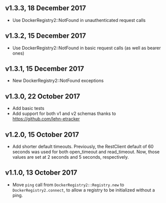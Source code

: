 ## v1.3.3, 18 December 2017

- Use DockerRegistry2::NotFound in unauthenticated request calls

## v1.3.2, 15 December 2017

- Use DockerRegistry2::NotFound in basic request calls (as well as bearer ones)

## v1.3.1, 15 December 2017

- New DockerRegistry2::NotFound exceptions

## v1.3.0, 22 October 2017

- Add basic tests
- Add support for both v1 and v2 schemas thanks to https://github.com/lehn-etracker

## v1.2.0, 15 October 2017

- Add shorter default timeouts. Previously, the RestClient default of 60 seconds
  was used for both open_timeout and read_timeout. Now, those values are set at
  2 seconds and 5 seconds, respectively.

## v1.1.0, 13 October 2017

- Move `ping` call from `DockerRegistry2::Registry.new` to
  `DockerRegistry2.connect`, to allow a registry to be initialized without a
  ping.

